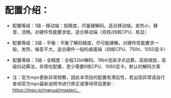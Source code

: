# 配置介绍：

* 配置等级：1级 - 移动端：低精度，尽量硬解码。适合移动端，发热小、静音、流畅。对硬件性能要求低，适合移动端（双核/四核CPU、核显）

* 配置等级：2级 - 平衡：平衡了解码精度，尽可能硬解。对硬件性能要求一般，发热、噪音不大。适合硬件一般的桌面端（四核CPU、750ti、1050显卡）

* 配置等级：3级 - 全精度：全程32bit解码、16bit渲染浮点运算，高级缩放，高级抖动算法，非常吃配置，至少需要6核CPU、1060显卡。默认的解码方案

* 注：官方mpv更新非常频繁，因此本项目的配置有滞后性，若出现异常请自行查询官方mpv最新说明书进行修正或等待项目更新：https://mpv.io/manual/master/。
